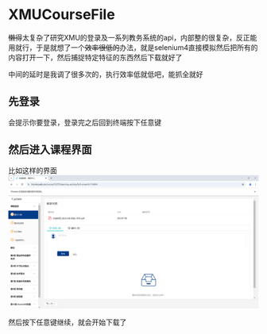 # XMUCourseFile
~~懒得~~太复杂了研究XMU的登录及一系列教务系统的api，内部整的很复杂，反正能用就行，于是就想了一个~~效率很低的~~办法，就是selenium4直接模拟然后把所有的内容打开一下，然后捕捉特定特征的东西然后下载就好了

中间的延时是我调了很多次的，执行效率低就低吧，能抓全就好

## 先登录

会提示你要登录，登录完之后回到终端按下任意键

## 然后进入课程界面

比如这样的界面![correct_page](./README.assets/correct_page.png)

然后按下任意键继续，就会开始下载了
